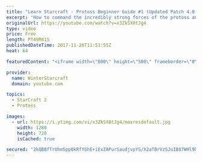 ```yaml
---
title: "Learn Starcraft - Protoss Beginner Guide #1 (Updated Patch 4.0 FREE TO PLAY)"
excerpt: "How to command the incredibly strong forces of the protoss and cover weaknesses against the other inferior races. Updated for patch 4.0! This guide is not intended for COMPLETELY new players, but those who have played several games/campaign missions and grasp the very basics."
originalUrl: https://youtube.com/watch?v=x3ZkSX0tJg4
type: video
price: Free
length: PT49M41S
publishedDateTime: 2017-11-26T11:51:55Z
heat: 64

featuredContent: "<iframe width=\"800\" height=\"500\" frameborder=\"0\" src=\"https://www.youtube.com/embed/x3ZkSX0tJg4\" allow=\"accelerometer; autoplay; encrypted-media; gyroscope; picture-in-picture\" allowfullscreen></iframe>"

provider:
  name: WinterStarcraft
  domain: youtube.com

topics:
  - StarCraft 2
  - Protoss

images:
  - url: https://i.ytimg.com/vi/x3ZkSX0tJg4/maxresdefault.jpg
    width: 1280
    height: 720
    isCached: true

secured: "2kQBBfTrUhmSpp0kRfYGhE+iExZAPurSaudjvpYS/X2aTBrVz5JuI887WHl9hnSqC6fBqpUu4IrZoWVd4XVLf3OFlghot7gLbj70h8WlN0wRe4VvoMvsiSexLK1TzKqVYRHy0PJQ1xNMYfOXP95F2IIQt3PkCUeUmbXREyZdMTedl4JEjLefB+Ry9q8fGVOOcKgV39jWY4grBjQ6eLgeSb+Tu6fZ1bnBTxoq2RGeCSJMpH4s3YdY2w62HCi7G4Q04QSxHEj5jS5uZyP0HTExAHtaM98rZw01/3Zf76mcSeyJ9CQPSO3PuFsq7fk8p41DkNBrJQN/jIuQiEnVrmOSs912QoP0kGszO7q2auXUMY7FPtLQrdxhqXWumTi5xeMW3e5jaB2Wkk+ZnfPvm0ACBHAoGREjzVE0CFMygtTwWev+fq/T4HiOp35WgGZGy5uh;sWKf0dZbMYJJgtpeX4mG/g=="
---
```


